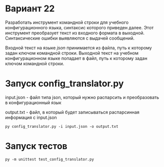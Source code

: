 # Вариант 22
Разработать инструмент командной строки для учебного конфигурационного 
языка, синтаксис которого приведен далее. Этот инструмент преобразует текст из 
входного формата в выходной. Синтаксические ошибки выявляются с выдачей 
сообщений.

Входной текст на языке *json* принимается из файла, путь к которому задан 
ключом командной строки. Выходной текст на учебном конфигурационном 
языке попадает в файл, путь к которому задан ключом командной строки.

# Запуск config_translator.py
input.json - файл типа json, который нужно распарсить и преобразовать в конфигурационный язык

output.txt - файл, в который будет записываться распарсинная информация с input.json 

``` shell
py config_translator.py -i input.json -o output.txt
```

# Запуск тестов
``` shell
py -m unittest test_config_translator.py
```

